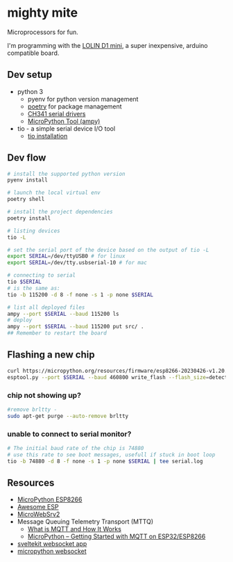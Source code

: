 # mighty mite

Microprocessors for fun.

I'm programming with the [LOLIN D1 mini](https://www.wemos.cc/en/latest/d1/d1_mini.html), a super inexpensive, arduino compatible board.

## Dev setup

- python 3
    - pyenv for python version management
    - [poetry](https://python-poetry.org/docs/) for package management
    - [CH341 serial drivers](https://github.com/juliagoda/CH341SER#tutorial-on-ubuntu)
    - [MicroPython Tool (ampy)](https://github.com/scientifichackers/ampy)
- tio - a simple serial device I/O tool
    - [tio installation](https://github.com/tio/tio#4-installation)

## Dev flow

```sh
# install the supported python version
pyenv install

# launch the local virtual env
poetry shell

# install the project dependencies
poetry install
```

```sh
# listing devices
tio -L

# set the serial port of the device based on the output of tio -L
export SERIAL=/dev/ttyUSB0 # for linux
export SERIAL=/dev/tty.usbserial-10 # for mac

# connecting to serial
tio $SERIAL
# is the same as:
tio -b 115200 -d 8 -f none -s 1 -p none $SERIAL
```

```sh
# list all deployed files
ampy --port $SERIAL --baud 115200 ls
# deploy
ampy --port $SERIAL --baud 115200 put src/ .
## Remember to restart the board
```

## Flashing a new chip

```sh
curl https://micropython.org/resources/firmware/esp8266-20230426-v1.20.0.bin --output esp8266.bin
esptool.py --port $SERIAL --baud 460800 write_flash --flash_size=detect -fm dout 0 esp8266.bin
```

### chip not showing up?

```sh
#remove brltty - 
sudo apt-get purge --auto-remove brltty
```

### unable to connect to serial monitor?

```sh
# The initial baud rate of the chip is 74880
# use this rate to see boot messages, usefull if stuck in boot loop
tio -b 74880 -d 8 -f none -s 1 -p none $SERIAL | tee serial.log
```

## Resources

- [MicroPython ESP8266](https://docs.micropython.org/en/latest/esp8266/quickref.html)
- [Awesome ESP](https://github.com/agucova/awesome-esp)
- [MicroWebSrv2](https://github.com/jczic/MicroWebSrv2)
- Message Queuing Telemetry Transport (MTTQ)
    - [What is MQTT and How It Works](https://randomnerdtutorials.com/what-is-mqtt-and-how-it-works/)
    - [MicroPython – Getting Started with MQTT on ESP32/ESP8266](https://randomnerdtutorials.com/micropython-mqtt-esp32-esp8266/)
- [sveltekit websocket app](https://www.inngest.com/blog/building-a-realtime-websocket-app-using-sveltekit)
- [micropython websocket](https://www.donskytech.com/using-websocket-in-micropython-a-practical-example/)
